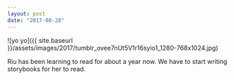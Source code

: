```yaml
---
layout: post
date: "2017-08-28"
---
```


![yo yo]({{ site.baseurl }}/assets/images/2017/tumblr_ovee7nUt5V1r16syio1_1280-768x1024.jpg)

Riu has been learning to read for about a year now. We have to start writing storybooks for her to read.
